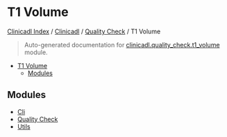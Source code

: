 # T1 Volume

[Clinicadl Index](../../../README.md#clinicadl-index) /
[Clinicadl](../../index.md#clinicadl) /
[Quality Check](../index.md#quality-check) /
T1 Volume

> Auto-generated documentation for [clinicadl.quality_check.t1_volume](../../../../clinicadl/quality_check/t1_volume/__init__.py) module.

- [T1 Volume](#t1-volume)
  - [Modules](#modules)

## Modules

- [Cli](./cli.md)
- [Quality Check](./quality_check.md)
- [Utils](./utils.md)